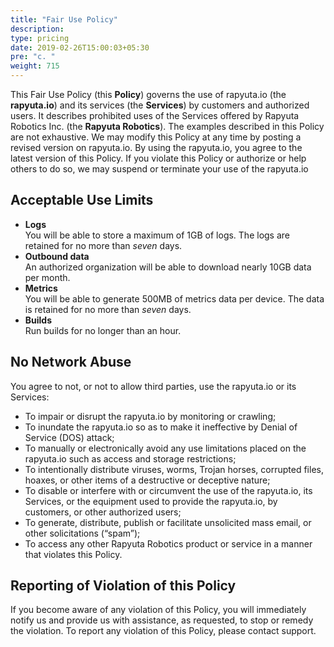 ```yaml
---
title: "Fair Use Policy"
description:
type: pricing
date: 2019-02-26T15:00:03+05:30
pre: "c. "
weight: 715
---
```

This Fair Use Policy (this **Policy**) governs the use of rapyuta.io (the
**rapyuta.io**) and its services (the **Services**) by customers and authorized
users. It describes prohibited uses of the Services offered by
Rapyuta Robotics Inc. (the **Rapyuta Robotics**). The examples described
in this Policy are not exhaustive. We may modify this Policy at any time by
posting a revised version on rapyuta.io. By using the rapyuta.io, you agree to the
latest version of this Policy. If you violate this Policy or authorize or
help others to do so, we may suspend or terminate your use of the rapyuta.io

## Acceptable Use Limits

* **Logs**    
  You will be able to store a maximum of 1GB of logs. The logs are retained for no more than _seven_ days.
* **Outbound data**    
  An authorized organization will be able to download nearly 10GB data per month.
* **Metrics**    
  You will be able to generate 500MB of metrics data per device. The data is retained for no more than _seven_ days.
* **Builds**    
  Run builds for no longer than an hour.

## No Network Abuse

You agree to not, or not to allow third parties, use the rapyuta.io or its Services:

* To impair or disrupt the rapyuta.io by monitoring or crawling;
* To inundate the rapyuta.io so as to make it ineffective by Denial of Service (DOS) attack;
* To manually or electronically avoid any use limitations placed on the rapyuta.io such as access and storage restrictions;
* To intentionally distribute viruses, worms, Trojan horses, corrupted files, hoaxes, or other items of a destructive or deceptive nature;
* To disable or interfere with or circumvent the use of the rapyuta.io, its Services, or the equipment used to provide the rapyuta.io, by customers, or other authorized users;
* To generate, distribute, publish or facilitate unsolicited mass email, or other solicitations (“spam”);
* To access any other Rapyuta Robotics product or service in a manner that violates this Policy.

## Reporting of Violation of this Policy

If you become aware of any violation of this Policy, you will immediately
notify us and provide us with assistance, as requested, to stop or remedy
the violation. To report any violation of this Policy, please contact support.